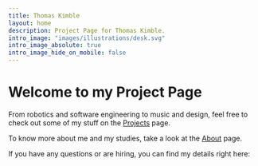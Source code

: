 ```yaml
---
title: Thomas Kimble
layout: home
description: Project Page for Thomas Kimble.
intro_image: "images/illustrations/desk.svg"
intro_image_absolute: true
intro_image_hide_on_mobile: false
---
```


# Welcome to my Project Page

From robotics and software engineering to music and design, feel free to check out some of my stuff on the [Projects](/projects/) page.

To know more about me and my studies, take a look at the [About](/about/) page.

If you have any questions or are hiring, you can find my details right here:
